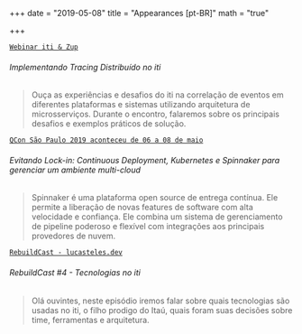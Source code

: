 +++
date = "2019-05-08"
title = "Appearances [pt-BR]"
math = "true"

+++

[`Webinar iti & Zup`](https://www.youtube.com/watch?v=maVarWMEVgk&t=1s)

###### Implementando Tracing Distribuído no iti

>Ouça as experiências e desafios do iti na correlação de eventos em diferentes plataformas e sistemas utilizando arquitetura de microsserviços. Durante o encontro, falaremos sobre os principais desafios e exemplos práticos de solução.

[`QCon São Paulo 2019 aconteceu de 06 a 08 de maio`](https://www.infoq.com/br/presentations/evitando-lock-in/)

###### Evitando Lock-in: Continuous Deployment, Kubernetes e Spinnaker para gerenciar um ambiente multi-cloud

> Spinnaker é uma plataforma open source de entrega contínua. Ele permite a liberação de novas features de software com alta velocidade e confiança. Ele combina um sistema de gerenciamento de pipeline poderoso e flexível com integrações aos principais provedores de nuvem.

[`RebuildCast - lucasteles.dev`](https://lucasteles.dev/rebuildcast-4-tecnologias-no-iti/)

###### RebuildCast #4 - Tecnologias no iti

> Olá ouvintes, neste episódio iremos falar sobre quais tecnologias são usadas no iti, o filho prodigo do Itaú, quais foram suas decisões sobre time, ferramentas e arquitetura.